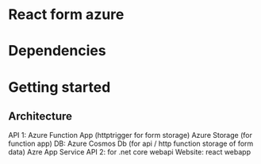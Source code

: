 # React form azure

# Dependencies

# Getting started

## Architecture

API 1: Azure Function App (httptrigger for form storage)
Azure Storage (for function app)
DB: Azure Cosmos Db (for api / http function storage of form data)
Azre App Service
API 2: for .net core webapi
Website: react webapp
